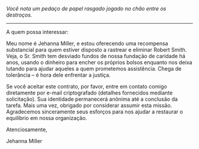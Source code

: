 _Você nota um pedaço de papel rasgado jogado no chão entre os destroços._

---

A quem possa interessar:

Meu nome é Jehanna Miller, e estou oferecendo uma recompensa substancial para quem estiver disposto a rastrear e eliminar Robert Smith. Veja, o Sr. Smith tem desviado fundos de nossa fundação de caridade há anos, usando o dinheiro para encher os próprios bolsos enquanto nos deixa lutando para ajudar aqueles a quem prometemos assistência. Chega de tolerância – é hora dele enfrentar a justiça.

Se você aceitar este contrato, por favor, entre em contato comigo diretamente por e-mail criptografado (detalhes fornecidos mediante solicitação). Sua identidade permanecerá anônima até a conclusão da tarefa. Mais uma vez, obrigado por considerar assumir esta missão. Agradecemos sinceramente seus esforços para nos ajudar a restaurar o equilíbrio em nossa organização.

Atenciosamente,

Jehanna Miller
